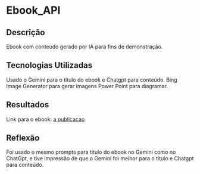 # Ebook_API

## Descrição
Ebook com conteúdo gerado por IA para fins de demonstração.

## Tecnologias Utilizadas
Usado o Gemini para o titulo do ebook
e Chatgpt para conteúdo.
Bing Image Generator para gerar imagens
Power Point para diagramar.


## Resultados
Link para o ebook: [a publicacao](https://www.linkedin.com/posts/isaac-santos-9b7a601a1_ebook-sobre-apis-produzido-por-isaac-santos-activity-7192592079464632320-vZgm?utm_source=share&utm_medium=member_desktop)


## Reflexão
Foi usado o mesmo prompts para titulo do ebook no Gemini como no ChatGpt, 
e tive impressão de que o Gemini foi melhor para o titulo
e Chatgpt para conteúdo.